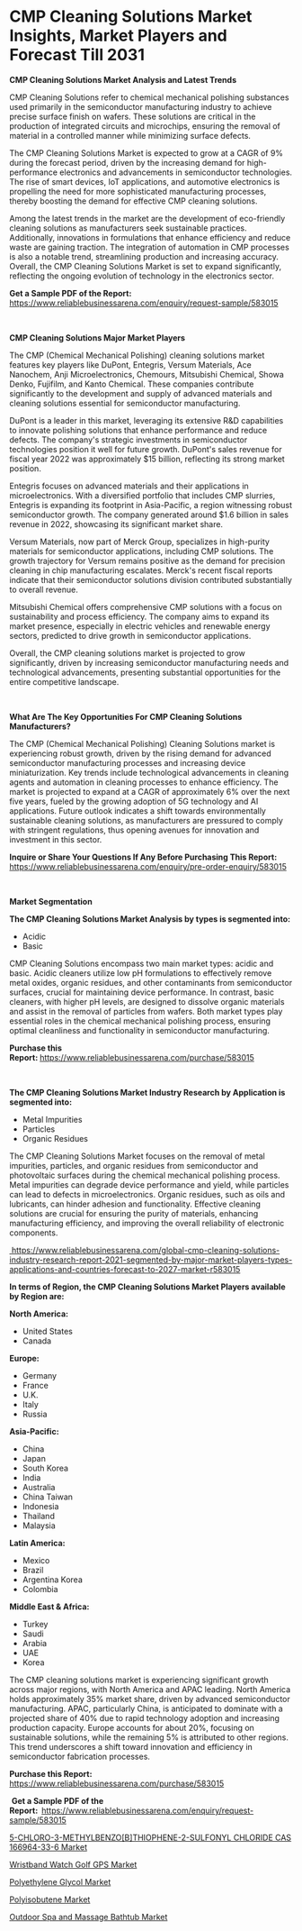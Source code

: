 <p><h1>CMP Cleaning Solutions Market Insights, Market Players and Forecast Till 2031</h1></p><p><strong>CMP Cleaning Solutions Market Analysis and Latest Trends</strong></p>
<p><p>CMP Cleaning Solutions refer to chemical mechanical polishing substances used primarily in the semiconductor manufacturing industry to achieve precise surface finish on wafers. These solutions are critical in the production of integrated circuits and microchips, ensuring the removal of material in a controlled manner while minimizing surface defects.</p><p>The CMP Cleaning Solutions Market is expected to grow at a CAGR of 9% during the forecast period, driven by the increasing demand for high-performance electronics and advancements in semiconductor technologies. The rise of smart devices, IoT applications, and automotive electronics is propelling the need for more sophisticated manufacturing processes, thereby boosting the demand for effective CMP cleaning solutions.</p><p>Among the latest trends in the market are the development of eco-friendly cleaning solutions as manufacturers seek sustainable practices. Additionally, innovations in formulations that enhance efficiency and reduce waste are gaining traction. The integration of automation in CMP processes is also a notable trend, streamlining production and increasing accuracy. Overall, the CMP Cleaning Solutions Market is set to expand significantly, reflecting the ongoing evolution of technology in the electronics sector.</p></p>
<p><strong>Get a Sample PDF of the Report:&nbsp;</strong> <a href="https://www.reliablebusinessarena.com/enquiry/request-sample/583015?utm_campaign=1285&utm_medium=2&utm_source=Github&utm_content=ia&utm_term=27092024&utm_id=cmp-cleaning-solutions">https://www.reliablebusinessarena.com/enquiry/request-sample/583015</a></p>
<p>&nbsp;</p>
<p><strong>CMP Cleaning Solutions Major Market Players</strong></p>
<p><p>The CMP (Chemical Mechanical Polishing) cleaning solutions market features key players like DuPont, Entegris, Versum Materials, Ace Nanochem, Anji Microelectronics, Chemours, Mitsubishi Chemical, Showa Denko, Fujifilm, and Kanto Chemical. These companies contribute significantly to the development and supply of advanced materials and cleaning solutions essential for semiconductor manufacturing.</p><p>DuPont is a leader in this market, leveraging its extensive R&D capabilities to innovate polishing solutions that enhance performance and reduce defects. The company's strategic investments in semiconductor technologies position it well for future growth. DuPont's sales revenue for fiscal year 2022 was approximately $15 billion, reflecting its strong market position.</p><p>Entegris focuses on advanced materials and their applications in microelectronics. With a diversified portfolio that includes CMP slurries, Entegris is expanding its footprint in Asia-Pacific, a region witnessing robust semiconductor growth. The company generated around $1.6 billion in sales revenue in 2022, showcasing its significant market share.</p><p>Versum Materials, now part of Merck Group, specializes in high-purity materials for semiconductor applications, including CMP solutions. The growth trajectory for Versum remains positive as the demand for precision cleaning in chip manufacturing escalates. Merck's recent fiscal reports indicate that their semiconductor solutions division contributed substantially to overall revenue.</p><p>Mitsubishi Chemical offers comprehensive CMP solutions with a focus on sustainability and process efficiency. The company aims to expand its market presence, especially in electric vehicles and renewable energy sectors, predicted to drive growth in semiconductor applications.</p><p>Overall, the CMP cleaning solutions market is projected to grow significantly, driven by increasing semiconductor manufacturing needs and technological advancements, presenting substantial opportunities for the entire competitive landscape.</p></p>
<p>&nbsp;</p>
<p><strong>What Are The Key Opportunities For CMP Cleaning Solutions Manufacturers?</strong></p>
<p><p>The CMP (Chemical Mechanical Polishing) Cleaning Solutions market is experiencing robust growth, driven by the rising demand for advanced semiconductor manufacturing processes and increasing device miniaturization. Key trends include technological advancements in cleaning agents and automation in cleaning processes to enhance efficiency. The market is projected to expand at a CAGR of approximately 6% over the next five years, fueled by the growing adoption of 5G technology and AI applications. Future outlook indicates a shift towards environmentally sustainable cleaning solutions, as manufacturers are pressured to comply with stringent regulations, thus opening avenues for innovation and investment in this sector.</p></p>
<p><strong>Inquire or Share Your Questions If Any Before Purchasing This Report:</strong> <a href="https://www.reliablebusinessarena.com/enquiry/pre-order-enquiry/583015?utm_campaign=1285&utm_medium=2&utm_source=Github&utm_content=ia&utm_term=27092024&utm_id=cmp-cleaning-solutions">https://www.reliablebusinessarena.com/enquiry/pre-order-enquiry/583015</a></p>
<p>&nbsp;</p>
<p><strong>Market Segmentation</strong></p>
<p><strong>The CMP Cleaning Solutions Market Analysis by types is segmented into:</strong></p>
<p><ul><li>Acidic</li><li>Basic</li></ul></p>
<p><p>CMP Cleaning Solutions encompass two main market types: acidic and basic. Acidic cleaners utilize low pH formulations to effectively remove metal oxides, organic residues, and other contaminants from semiconductor surfaces, crucial for maintaining device performance. In contrast, basic cleaners, with higher pH levels, are designed to dissolve organic materials and assist in the removal of particles from wafers. Both market types play essential roles in the chemical mechanical polishing process, ensuring optimal cleanliness and functionality in semiconductor manufacturing.</p></p>
<p><strong>Purchase this Report:&nbsp;</strong><a href="https://www.reliablebusinessarena.com/purchase/583015?utm_campaign=1285&utm_medium=2&utm_source=Github&utm_content=ia&utm_term=27092024&utm_id=cmp-cleaning-solutions">https://www.reliablebusinessarena.com/purchase/583015</a></p>
<p>&nbsp;</p>
<p><strong>The CMP Cleaning Solutions Market Industry Research by Application is segmented into:</strong></p>
<p><ul><li>Metal Impurities</li><li>Particles</li><li>Organic Residues</li></ul></p>
<p><p>The CMP Cleaning Solutions Market focuses on the removal of metal impurities, particles, and organic residues from semiconductor and photovoltaic surfaces during the chemical mechanical polishing process. Metal impurities can degrade device performance and yield, while particles can lead to defects in microelectronics. Organic residues, such as oils and lubricants, can hinder adhesion and functionality. Effective cleaning solutions are crucial for ensuring the purity of materials, enhancing manufacturing efficiency, and improving the overall reliability of electronic components.</p></p>
<p><a href="https://www.reliablebusinessarena.com/global-cmp-cleaning-solutions-industry-research-report-2021-segmented-by-major-market-players-types-applications-and-countries-forecast-to-2027-market-r583015?utm_campaign=1285&utm_medium=2&utm_source=Github&utm_content=ia&utm_term=27092024&utm_id=cmp-cleaning-solutions">&nbsp;https://www.reliablebusinessarena.com/global-cmp-cleaning-solutions-industry-research-report-2021-segmented-by-major-market-players-types-applications-and-countries-forecast-to-2027-market-r583015</a></p>
<p><strong>In terms of Region, the CMP Cleaning Solutions Market Players available by Region are:</strong></p>
<p>
    <p> <strong> North America: </strong>
        <ul>
            <li>United States</li>
            <li>Canada</li>
        </ul>
        </p> 
    <p> <strong> Europe: </strong>
        <ul>
            <li>Germany</li>
            <li>France</li>
            <li>U.K.</li>
            <li>Italy</li>
            <li>Russia</li>
        </ul>
        </p> 
    <p> <strong> Asia-Pacific: </strong>
        <ul>
            <li>China</li>
            <li>Japan</li>
            <li>South Korea</li>
            <li>India</li>
            <li>Australia</li>
            <li>China Taiwan</li>
            <li>Indonesia</li>
            <li>Thailand</li>
            <li>Malaysia</li>
        </ul>
        </p> 
    <p> <strong> Latin America: </strong>
        <ul>
            <li>Mexico</li>
            <li>Brazil</li>
            <li>Argentina Korea</li>
            <li>Colombia</li>
        </ul>
        </p> 
    <p> <strong> Middle East & Africa: </strong>
        <ul>
            <li>Turkey</li>
            <li>Saudi</li>
            <li>Arabia</li>
            <li>UAE</li>
            <li>Korea</li>
        </ul>
    </p>
    </p>
<p><p>The CMP cleaning solutions market is experiencing significant growth across major regions, with North America and APAC leading. North America holds approximately 35% market share, driven by advanced semiconductor manufacturing. APAC, particularly China, is anticipated to dominate with a projected share of 40% due to rapid technology adoption and increasing production capacity. Europe accounts for about 20%, focusing on sustainable solutions, while the remaining 5% is attributed to other regions. This trend underscores a shift toward innovation and efficiency in semiconductor fabrication processes.</p></p>
<p><strong>Purchase this Report: </strong><a href="https://www.reliablebusinessarena.com/purchase/583015?utm_campaign=1285&utm_medium=2&utm_source=Github&utm_content=ia&utm_term=27092024&utm_id=cmp-cleaning-solutions">https://www.reliablebusinessarena.com/purchase/583015</a></p>
<p>&nbsp;<strong>Get a Sample PDF of the Report:&nbsp;&nbsp;</strong><a href="https://www.reliablebusinessarena.com/enquiry/request-sample/583015?utm_campaign=1285&utm_medium=2&utm_source=Github&utm_content=ia&utm_term=27092024&utm_id=cmp-cleaning-solutions">https://www.reliablebusinessarena.com/enquiry/request-sample/583015</a></p>
<p><strong></strong></p>
<p><p><a href="https://github.com/joannesouthgate/Market-Research-Report-List-5/blob/main/5-chloro-3-methylbenzobthiophene-2-sulfonyl-chloride-cas-166964-33-6-market.md?utm_campaign=1285&utm_medium=2&utm_source=Github&utm_content=ia&utm_term=27092024&utm_id=cmp-cleaning-solutions">5-CHLORO-3-METHYLBENZO[B]THIOPHENE-2-SULFONYL CHLORIDE CAS 166964-33-6 Market</a></p><p><a href="https://issuu.com/reportprime-2/docs/wristband-watch-golf-gps-market-siz_186c74e01d528c?utm_campaign=1285&utm_medium=2&utm_source=Github&utm_content=ia&utm_term=27092024&utm_id=cmp-cleaning-solutions">Wristband Watch Golf GPS Market</a></p><p><a href="https://www.linkedin.com/pulse/global-polyethylene-glycol-market-trends-innovations-forward-looking-b1mhf?utm_campaign=1285&utm_medium=2&utm_source=Github&utm_content=ia&utm_term=27092024&utm_id=cmp-cleaning-solutions">Polyethylene Glycol Market</a></p><p><a href="https://www.linkedin.com/pulse/navigating-polyisobutene-market-expert-analysis-forecast-period-quplf?utm_campaign=1285&utm_medium=2&utm_source=Github&utm_content=ia&utm_term=27092024&utm_id=cmp-cleaning-solutions">Polyisobutene Market</a></p><p><a href="https://issuu.com/reportprime-2/docs/outdoor-spa-and-massage-bathtub-mar_acf72330dd7766?utm_campaign=1285&utm_medium=2&utm_source=Github&utm_content=ia&utm_term=27092024&utm_id=cmp-cleaning-solutions">Outdoor Spa and Massage Bathtub Market</a></p></p>